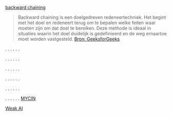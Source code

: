 
[backward chaining](../01-verkennen.md#backward-chaining)
> Backward chaining is een doelgedreven redeneertechniek. Het begint met het doel en redeneert terug om te bepalen welke feiten waar moeten zijn om dat doel te bereiken. Deze methode is ideaal in situaties waarin het doel duidelijk is gedefinieerd en de weg ernaartoe moet worden vastgesteld.
[Bron: GeeksforGeeks](https://www.geeksforgeeks.org/artificial-intelligence/forward-chaining-and-backward-chaining-inference-in-rule-based-systems/)


.
.
.
.
.
.

.
.
.
.
.
.

.
.
.
.
.
.

.
.
.
.
.
.

.
.
.
.
.
.

.
.
.
.
.
.
[MYCIN](../01-verkennen.md)

[Weak AI](../01-verkennen.md)


